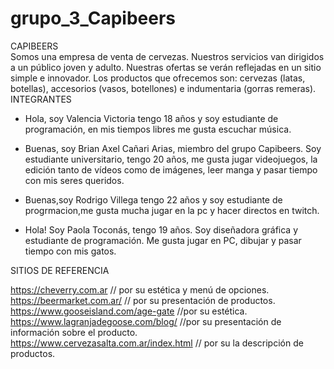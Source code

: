 # grupo_3_Capibeers
CAPIBEERS  
Somos una empresa de venta de cervezas. Nuestros servicios van dirigidos a un público joven y adulto. Nuestras ofertas se verán reflejadas en un sitio simple e innovador. Los productos que ofrecemos son: cervezas (latas, botellas), accesorios (vasos, botellones) e indumentaria (gorras remeras).    
INTEGRANTES  
* Hola, soy Valencia Victoria tengo 18 años y soy estudiante de programación, en mis tiempos libres me gusta escuchar música.

* Buenas, soy Brian Axel Cañari Arias, miembro del grupo Capibeers. Soy estudiante universitario, tengo 20 años, me gusta jugar videojuegos, la edición tanto de vídeos como de imágenes, leer manga y pasar tiempo con mis seres queridos.

* Buenas,soy Rodrigo Villega tengo 22 años y soy estudiante de progrmacion,me gusta mucha jugar en la pc y hacer directos en twitch.

* Hola! Soy Paola Toconás, tengo 19 años. Soy diseñadora gráfica y estudiante de programación. Me gusta jugar en PC, dibujar y pasar tiempo con mis gatos.

  
SITIOS DE REFERENCIA   
  
https://cheverry.com.ar   // por su estética y menú de opciones.  
https://beermarket.com.ar/  // por su presentación de productos.  
https://www.gooseisland.com/age-gate //por su estética.  
https://www.lagranjadegoose.com/blog/  //por su presentación de información sobre el producto.  
 https://www.cervezasalta.com.ar/index.html // por su la descripción de productos.  
